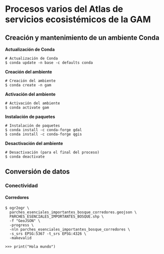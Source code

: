 # Procesos varios del Atlas de servicios ecosistémicos de la GAM

## Creación y mantenimiento de un ambiente Conda
**Actualización de Conda**
```
# Actualización de Conda
$ conda update -n base -c defaults conda
```

**Creación del ambiente**
```
# Creación del ambiente
$ conda create -n gam
```

**Activación del ambiente**
```
# Activación del ambiente
$ conda activate gam
```

**Instalación de paquetes**
```
# Instalación de paquetes
$ conda install -c conda-forge gdal
$ conda install -c conda-forge qgis
```
**Desactivación del ambiente**
```
# Desactivación (para el final del proceso)
$ conda deactivate
```

## Conversión de datos
### Conectividad
#### Corredores
```
$ ogr2ogr \
  parches_esenciales_importantes_bosque_corredores.geojson \
  PARCHES_ESENCIALES_IMPORTANTES_BOSQUE.shp \
  -f "GeoJSON" \
  -progress \
  -nln parches_esenciales_importantes_bosque_corredores \
  -s_srs EPSG:5367 -t_srs EPSG:4326 \
  -makevalid
```

```pycon
>>> print("Hola mundo")
```
